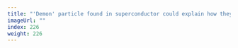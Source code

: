 ```yaml
---
title: "'Demon' particle found in superconductor could explain how they work"
imageUrl: ""
index: 226
weight: 226
---
```


